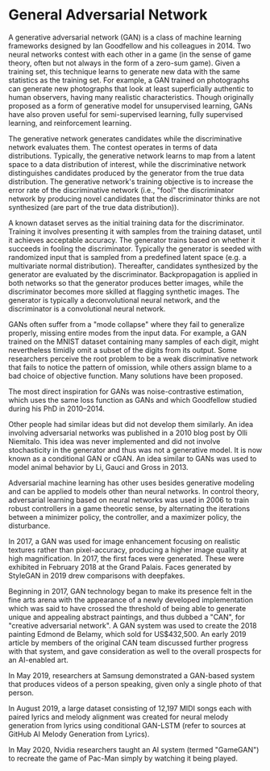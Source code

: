 # General Adversarial Network

A generative adversarial network (GAN) is a class of machine learning frameworks designed by Ian Goodfellow and his colleagues in 2014. Two neural networks contest with each other in a game (in the sense of game theory, often but not always in the form of a zero-sum game). Given a training set, this technique learns to generate new data with the same statistics as the training set. For example, a GAN trained on photographs can generate new photographs that look at least superficially authentic to human observers, having many realistic characteristics. Though originally proposed as a form of generative model for unsupervised learning, GANs have also proven useful for semi-supervised learning, fully supervised learning, and reinforcement learning.

The generative network generates candidates while the discriminative network evaluates them. The contest operates in terms of data distributions. Typically, the generative network learns to map from a latent space to a data distribution of interest, while the discriminative network distinguishes candidates produced by the generator from the true data distribution. The generative network's training objective is to increase the error rate of the discriminative network (i.e., "fool" the discriminator network by producing novel candidates that the discriminator thinks are not synthesized (are part of the true data distribution)).

A known dataset serves as the initial training data for the discriminator. Training it involves presenting it with samples from the training dataset, until it achieves acceptable accuracy. The generator trains based on whether it succeeds in fooling the discriminator. Typically the generator is seeded with randomized input that is sampled from a predefined latent space (e.g. a multivariate normal distribution). Thereafter, candidates synthesized by the generator are evaluated by the discriminator. Backpropagation is applied in both networks so that the generator produces better images, while the discriminator becomes more skilled at flagging synthetic images. The generator is typically a deconvolutional neural network, and the discriminator is a convolutional neural network.

GANs often suffer from a "mode collapse" where they fail to generalize properly, missing entire modes from the input data. For example, a GAN trained on the MNIST dataset containing many samples of each digit, might nevertheless timidly omit a subset of the digits from its output. Some researchers perceive the root problem to be a weak discriminative network that fails to notice the pattern of omission, while others assign blame to a bad choice of objective function. Many solutions have been proposed.

The most direct inspiration for GANs was noise-contrastive estimation, which uses the same loss function as GANs and which Goodfellow studied during his PhD in 2010–2014.

Other people had similar ideas but did not develop them similarly. An idea involving adversarial networks was published in a 2010 blog post by Olli Niemitalo. This idea was never implemented and did not involve stochasticity in the generator and thus was not a generative model. It is now known as a conditional GAN or cGAN. An idea similar to GANs was used to model animal behavior by Li, Gauci and Gross in 2013.

Adversarial machine learning has other uses besides generative modeling and can be applied to models other than neural networks. In control theory, adversarial learning based on neural networks was used in 2006 to train robust controllers in a game theoretic sense, by alternating the iterations between a minimizer policy, the controller, and a maximizer policy, the disturbance.

In 2017, a GAN was used for image enhancement focusing on realistic textures rather than pixel-accuracy, producing a higher image quality at high magnification. In 2017, the first faces were generated. These were exhibited in February 2018 at the Grand Palais. Faces generated by StyleGAN in 2019 drew comparisons with deepfakes.

Beginning in 2017, GAN technology began to make its presence felt in the fine arts arena with the appearance of a newly developed implementation which was said to have crossed the threshold of being able to generate unique and appealing abstract paintings, and thus dubbed a "CAN", for "creative adversarial network". A GAN system was used to create the 2018 painting Edmond de Belamy, which sold for US$432,500. An early 2019 article by members of the original CAN team discussed further progress with that system, and gave consideration as well to the overall prospects for an AI-enabled art.

In May 2019, researchers at Samsung demonstrated a GAN-based system that produces videos of a person speaking, given only a single photo of that person.

In August 2019, a large dataset consisting of 12,197 MIDI songs each with paired lyrics and melody alignment was created for neural melody generation from lyrics using conditional GAN-LSTM (refer to sources at GitHub AI Melody Generation from Lyrics).

In May 2020, Nvidia researchers taught an AI system (termed "GameGAN") to recreate the game of Pac-Man simply by watching it being played.
